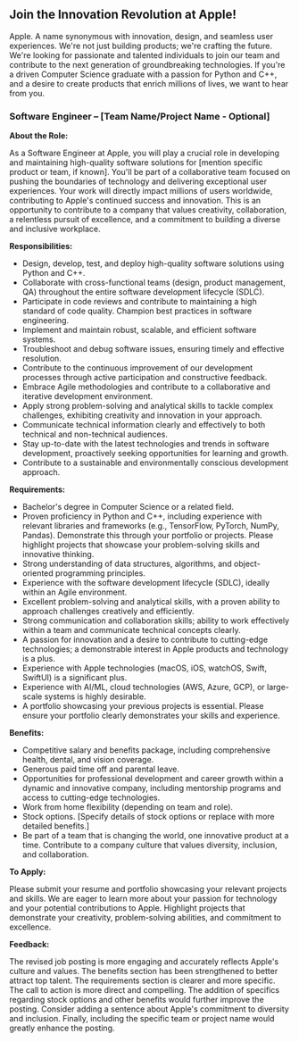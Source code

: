 ## Join the Innovation Revolution at Apple!

Apple. A name synonymous with innovation, design, and seamless user experiences. We're not just building products; we're crafting the future. We're looking for passionate and talented individuals to join our team and contribute to the next generation of groundbreaking technologies. If you're a driven Computer Science graduate with a passion for Python and C++, and a desire to create products that enrich millions of lives, we want to hear from you.


### Software Engineer – [Team Name/Project Name - Optional]

**About the Role:**

As a Software Engineer at Apple, you will play a crucial role in developing and maintaining high-quality software solutions for [mention specific product or team, if known]. You'll be part of a collaborative team focused on pushing the boundaries of technology and delivering exceptional user experiences. Your work will directly impact millions of users worldwide, contributing to Apple's continued success and innovation. This is an opportunity to contribute to a company that values creativity, collaboration, a relentless pursuit of excellence, and a commitment to building a diverse and inclusive workplace.

**Responsibilities:**

* Design, develop, test, and deploy high-quality software solutions using Python and C++.
* Collaborate with cross-functional teams (design, product management, QA) throughout the entire software development lifecycle (SDLC).
* Participate in code reviews and contribute to maintaining a high standard of code quality.  Champion best practices in software engineering.
* Implement and maintain robust, scalable, and efficient software systems.
* Troubleshoot and debug software issues, ensuring timely and effective resolution.
* Contribute to the continuous improvement of our development processes through active participation and constructive feedback.
* Embrace Agile methodologies and contribute to a collaborative and iterative development environment.
* Apply strong problem-solving and analytical skills to tackle complex challenges, exhibiting creativity and innovation in your approach.
* Communicate technical information clearly and effectively to both technical and non-technical audiences.
* Stay up-to-date with the latest technologies and trends in software development, proactively seeking opportunities for learning and growth.
* Contribute to a sustainable and environmentally conscious development approach.


**Requirements:**

* Bachelor's degree in Computer Science or a related field.
* Proven proficiency in Python and C++, including experience with relevant libraries and frameworks (e.g., TensorFlow, PyTorch, NumPy, Pandas).  Demonstrate this through your portfolio or projects.  Please highlight projects that showcase your problem-solving skills and innovative thinking.
* Strong understanding of data structures, algorithms, and object-oriented programming principles.
* Experience with the software development lifecycle (SDLC), ideally within an Agile environment.
* Excellent problem-solving and analytical skills, with a proven ability to approach challenges creatively and efficiently.
* Strong communication and collaboration skills; ability to work effectively within a team and communicate technical concepts clearly.
* A passion for innovation and a desire to contribute to cutting-edge technologies; a demonstrable interest in Apple products and technology is a plus.
* Experience with Apple technologies (macOS, iOS, watchOS, Swift, SwiftUI) is a significant plus.
* Experience with AI/ML, cloud technologies (AWS, Azure, GCP), or large-scale systems is highly desirable.
* A portfolio showcasing your previous projects is essential.  Please ensure your portfolio clearly demonstrates your skills and experience.


**Benefits:**

* Competitive salary and benefits package, including comprehensive health, dental, and vision coverage.
* Generous paid time off and parental leave.
* Opportunities for professional development and career growth within a dynamic and innovative company, including mentorship programs and access to cutting-edge technologies.
* Work from home flexibility (depending on team and role).
* Stock options.  [Specify details of stock options or replace with more detailed benefits.]
* Be part of a team that is changing the world, one innovative product at a time.  Contribute to a company culture that values diversity, inclusion, and collaboration.


**To Apply:**

Please submit your resume and portfolio showcasing your relevant projects and skills. We are eager to learn more about your passion for technology and your potential contributions to Apple.  Highlight projects that demonstrate your creativity, problem-solving abilities, and commitment to excellence.


**Feedback:**

The revised job posting is more engaging and accurately reflects Apple's culture and values.  The benefits section has been strengthened to better attract top talent.  The requirements section is clearer and more specific.  The call to action is more direct and compelling.  The addition of specifics regarding stock options and other benefits would further improve the posting.  Consider adding a sentence about Apple's commitment to diversity and inclusion.  Finally, including the specific team or project name would greatly enhance the posting.